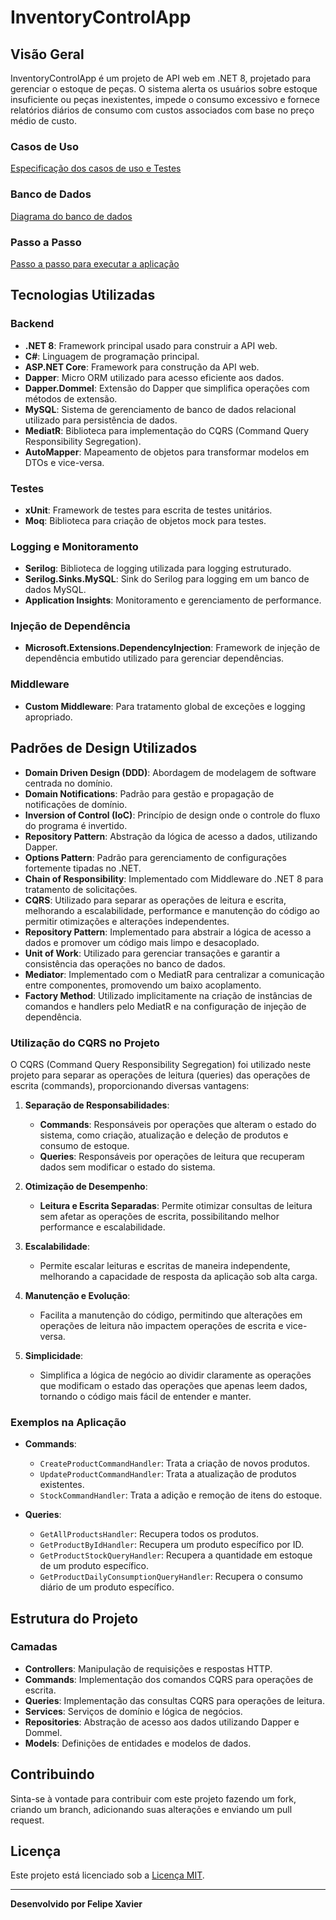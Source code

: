 # InventoryControlApp

## Visão Geral

InventoryControlApp é um projeto de API web em .NET 8, projetado para gerenciar o estoque de peças. O sistema alerta os usuários sobre estoque insuficiente ou peças inexistentes, impede o consumo excessivo e fornece relatórios diários de consumo com custos associados com base no preço médio de custo.

### Casos de Uso
[Especificação dos casos de uso e Testes](CasosDeUso/README.md)

### Banco de Dados
[Diagrama do banco de dados](BancoDeDados/README.md)

### Passo a Passo
[Passo a passo para executar a aplicação](PassoAPasso/README.md)

## Tecnologias Utilizadas

### Backend

- **.NET 8**: Framework principal usado para construir a API web.
- **C#**: Linguagem de programação principal.
- **ASP.NET Core**: Framework para construção da API web.
- **Dapper**: Micro ORM utilizado para acesso eficiente aos dados.
- **Dapper.Dommel**: Extensão do Dapper que simplifica operações com métodos de extensão.
- **MySQL**: Sistema de gerenciamento de banco de dados relacional utilizado para persistência de dados.
- **MediatR**: Biblioteca para implementação do CQRS (Command Query Responsibility Segregation).
- **AutoMapper**: Mapeamento de objetos para transformar modelos em DTOs e vice-versa.

### Testes

- **xUnit**: Framework de testes para escrita de testes unitários.
- **Moq**: Biblioteca para criação de objetos mock para testes.

### Logging e Monitoramento

- **Serilog**: Biblioteca de logging utilizada para logging estruturado.
- **Serilog.Sinks.MySQL**: Sink do Serilog para logging em um banco de dados MySQL.
- **Application Insights**: Monitoramento e gerenciamento de performance.

### Injeção de Dependência

- **Microsoft.Extensions.DependencyInjection**: Framework de injeção de dependência embutido utilizado para gerenciar dependências.

### Middleware

- **Custom Middleware**: Para tratamento global de exceções e logging apropriado.

## Padrões de Design Utilizados

- **Domain Driven Design (DDD)**: Abordagem de modelagem de software centrada no domínio.
- **Domain Notifications**: Padrão para gestão e propagação de notificações de domínio.
- **Inversion of Control (IoC)**: Princípio de design onde o controle do fluxo do programa é invertido.
- **Repository Pattern**: Abstração da lógica de acesso a dados, utilizando Dapper.
- **Options Pattern**: Padrão para gerenciamento de configurações fortemente tipadas no .NET.
- **Chain of Responsibility**: Implementado com Middleware do .NET 8 para tratamento de solicitações.
- **CQRS**: Utilizado para separar as operações de leitura e escrita, melhorando a escalabilidade, performance e manutenção do código ao permitir otimizações e alterações independentes.
- **Repository Pattern**: Implementado para abstrair a lógica de acesso a dados e promover um código mais limpo e desacoplado.
- **Unit of Work**: Utilizado para gerenciar transações e garantir a consistência das operações no banco de dados.
- **Mediator**: Implementado com o MediatR para centralizar a comunicação entre componentes, promovendo um baixo acoplamento.
- **Factory Method**: Utilizado implicitamente na criação de instâncias de comandos e handlers pelo MediatR e na configuração de injeção de dependência.

### Utilização do CQRS no Projeto

O CQRS (Command Query Responsibility Segregation) foi utilizado neste projeto para separar as operações de leitura (queries) das operações de escrita (commands), proporcionando diversas vantagens:

1. **Separação de Responsabilidades**:
   - **Commands**: Responsáveis por operações que alteram o estado do sistema, como criação, atualização e deleção de produtos e consumo de estoque.
   - **Queries**: Responsáveis por operações de leitura que recuperam dados sem modificar o estado do sistema.

2. **Otimização de Desempenho**:
   - **Leitura e Escrita Separadas**: Permite otimizar consultas de leitura sem afetar as operações de escrita, possibilitando melhor performance e escalabilidade.

3. **Escalabilidade**:
   - Permite escalar leituras e escritas de maneira independente, melhorando a capacidade de resposta da aplicação sob alta carga.

4. **Manutenção e Evolução**:
   - Facilita a manutenção do código, permitindo que alterações em operações de leitura não impactem operações de escrita e vice-versa.

5. **Simplicidade**:
   - Simplifica a lógica de negócio ao dividir claramente as operações que modificam o estado das operações que apenas leem dados, tornando o código mais fácil de entender e manter.

### Exemplos na Aplicação

- **Commands**: 
  - `CreateProductCommandHandler`: Trata a criação de novos produtos.
  - `UpdateProductCommandHandler`: Trata a atualização de produtos existentes.
  - `StockCommandHandler`: Trata a adição e remoção de itens do estoque.

- **Queries**:
  - `GetAllProductsHandler`: Recupera todos os produtos.
  - `GetProductByIdHandler`: Recupera um produto específico por ID.
  - `GetProductStockQueryHandler`: Recupera a quantidade em estoque de um produto específico.
  - `GetProductDailyConsumptionQueryHandler`: Recupera o consumo diário de um produto específico.

## Estrutura do Projeto

### Camadas

- **Controllers**: Manipulação de requisições e respostas HTTP.
- **Commands**: Implementação dos comandos CQRS para operações de escrita.
- **Queries**: Implementação das consultas CQRS para operações de leitura.
- **Services**: Serviços de domínio e lógica de negócios.
- **Repositories**: Abstração de acesso aos dados utilizando Dapper e Dommel.
- **Models**: Definições de entidades e modelos de dados.

## Contribuindo

Sinta-se à vontade para contribuir com este projeto fazendo um fork, criando um branch, adicionando suas alterações e enviando um pull request.

## Licença

Este projeto está licenciado sob a [Licença MIT](https://opensource.org/licenses/MIT).

---

**Desenvolvido por Felipe Xavier**
